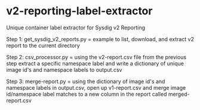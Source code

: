 # v2-reporting-label-extractor
Unique container label extractor for Sysdig v2 Reporting

Step 1:
get_sysdig_v2_reports.py = example to list, download, and extract v2 report to the current directory

Step 2:
csv_processor.py = using the v2-report.csv file from the previous step extract a specific namespace label and write a dictionary of unique image id's and namespace labels to output.csv

Step 3:
merge-report.py = using the dictionary of image id's and namespace labels in output.csv, open up v1-report.csv and merge image id/namespace label matches to a new column in the report called merged-report.csv

